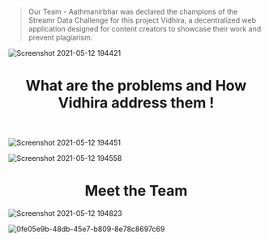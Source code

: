 > Our Team - Aathmanirbhar was declared the champions of the Streamr Data Challenge for this project Vidhira, a decentralized web application designed for content creators to showcase their work and prevent plagiarism.


![Screenshot 2021-05-12 194421](https://user-images.githubusercontent.com/59107121/117991254-803fe900-b35b-11eb-9339-ad079f4b7c7e.png)

<h1></h1>
<h1 align="center">What are the problems and How Vidhira address them !</h1>

<br></br>
![Screenshot 2021-05-12 194451](https://user-images.githubusercontent.com/59107121/117991712-f04e6f00-b35b-11eb-8050-3583eba9acb4.png)


![Screenshot 2021-05-12 194558](https://user-images.githubusercontent.com/59107121/117991721-f2183280-b35b-11eb-9abd-5d7bbdd13340.png)

<h1></h1>
<h1 align="center">Meet the Team</h1>

![Screenshot 2021-05-12 194823](https://user-images.githubusercontent.com/59107121/117991729-f3e1f600-b35b-11eb-9bb2-3c5644e9cc58.png)


![0fe05e9b-48db-45e7-b809-8e78c8697c69](https://user-images.githubusercontent.com/59107121/117991843-0c521080-b35c-11eb-93c6-5db02545297a.jpg)
